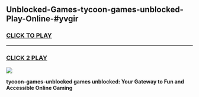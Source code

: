 
## Unblocked-Games-tycoon-games-unblocked-Play-Online-#yvgir
<h3>
<a href="https://premium.freeplayer.one?title=tycoon-games-unblocked&ref=27F">CLICK TO PLAY</a></h3>
<hr>

<h3>
<a href="https://premium.freeplayer.one?title=tycoon-games-unblocked&ref=27F">CLICK 2 PLAY</a>
  
</h3>

<a href="https://premium.freeplayer.one?title=tycoon-games-unblocked&ref=27F"><img src="https://clearcache.store/games.png"></a>


**tycoon-games-unblocked games unblocked: Your Gateway to Fun and Accessible Online Gaming**

